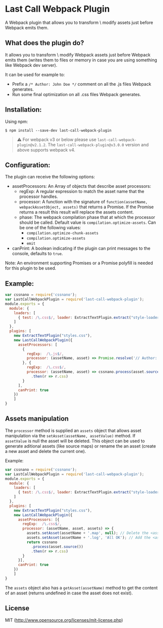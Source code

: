 # Last Call Webpack Plugin

A Webpack plugin that allows you to transform \ modify assets just before Webpack emits them.

## What does the plugin do?

It allows you to transform \ modify Webpack assets just before Webpack emits them (writes them to files or memory in case you are using something like Webpack dev server).

It can be used for example to:
* Prefix a ``` /* Author: John Doe */ ``` comment on all the .js files Webpack generates.
* Run some final optimization on all .css files Webpack generates.

## Installation:

Using npm:
```shell
$ npm install --save-dev last-call-webpack-plugin
```

> :warning: For webpack v3 or below please use `last-call-webpack-plugin@v2.1.2`. The `last-call-webpack-plugin@v3.0.0` version and above supports webpack v4.

## Configuration:

The plugin can receive the following options:
* assetProcessors: An Array of objects that describe asset processors:
  * regExp: A regular expression to match the asset name that the processor handles.
  * processor: A function with the signature of ``` function(assetName, webpackAssetObject, assets) ``` that returns a Promise. If the Promise returns a result this result will replace the assets content.
  * phase: The webpack compilation phase that at which the processor should be called. Default value is `compilation.optimize-assets`. Can be one of the following values:
    * `compilation.optimize-chunk-assets`
    * `compilation.optimize-assets`
    * `emit`
* canPrint: A boolean indicating if the plugin can print messages to the console, defaults to `true`.

Note: An environment supporting Promises or a Promise polyfill is needed for this plugin to be used.

## Example:

``` javascript
var cssnano = require('cssnano');
var LastCallWebpackPlugin = require('last-call-webpack-plugin');
module.exports = {
  module: {
    loaders: [
      { test: /\.css$/, loader: ExtractTextPlugin.extract("style-loader", "css-loader") }
    ]
  },
  plugins: [
    new ExtractTextPlugin("styles.css"),
    new LastCallWebpackPlugin({
      assetProcessors: [
        {
          regExp:  /\.js$/,
          processor: (assetName, asset) => Promise.resolve('// Author: John Doe \n' + asset.source())
        }, {
          regExp:  /\.css$/,
          processor: (assetName, asset) => cssnano.process(asset.source())
            .then(r => r.css)
        }
      ],
      canPrint: true
    })
	]
}
```

## Assets manipulation

The `processor` method is supplied an `assets` object that allows asset manipulation via the `setAsset(assetName, assetValue)` method. If `assetValue` is null the asset will be deleted. This object can be used to generate aditional assets (like source maps) or rename the an asset (create a new asset and delete the current one).

Example:

``` javascript
var cssnano = require('cssnano');
var LastCallWebpackPlugin = require('last-call-webpack-plugin');
module.exports = {
  module: {
    loaders: [
      { test: /\.css$/, loader: ExtractTextPlugin.extract("style-loader", "css-loader") }
    ]
  },
  plugins: [
    new ExtractTextPlugin("styles.css"),
    new LastCallWebpackPlugin({
      assetProcessors: [{
        regExp:  /\.css$/,
        processor: (assetName, asset, assets) => {
          assets.setAsset(assetName + '.map', null); // Delete the <assetName>.map asset.
          assets.setAsset(assetName + '.log', 'All OK'); // Add the <assetName>.log asset with the content 'All OK'.
          return cssnano
            .process(asset.source())
            .then(r => r.css)
        }
      }],
      canPrint: true
    })
	]
}
```

The `assets` object also has a `getAsset(assetName)` method to get the content of an asset (returns undefined in case the asset does not exist).

## License

MIT (http://www.opensource.org/licenses/mit-license.php)
